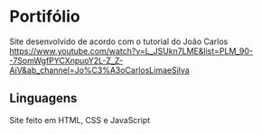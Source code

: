# Portifólio

Site desenvolvido de acordo com o tutorial do João Carlos https://www.youtube.com/watch?v=L_JSUkn7LME&list=PLM_90--7SomWgfPYCXnpuoY2L-Z_Z-AiV&ab_channel=Jo%C3%A3oCarlosLimaeSilva 

## Linguagens

Site feito em HTML, CSS e JavaScript




